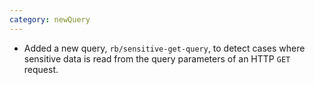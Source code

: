 ```yaml
---
category: newQuery
---
```

* Added a new query, `rb/sensitive-get-query`, to detect cases where sensitive data is read from the query parameters of an HTTP `GET` request.

